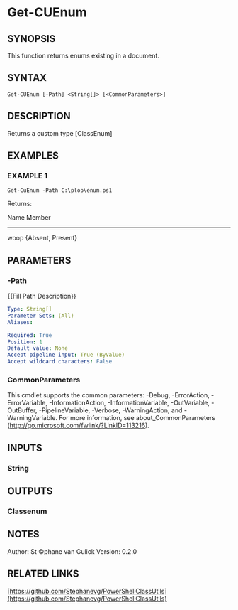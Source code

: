 # Get-CUEnum

## SYNOPSIS
This function returns enums existing in a document.

## SYNTAX

```
Get-CUEnum [-Path] <String[]> [<CommonParameters>]
```

## DESCRIPTION
Returns a custom type \[ClassEnum\]

## EXAMPLES

### EXAMPLE 1
```
Get-CuEnum -Path C:\plop\enum.ps1
```

Returns:

Name Member
---- ------
woop {Absent, Present}

## PARAMETERS

### -Path
{{Fill Path Description}}

```yaml
Type: String[]
Parameter Sets: (All)
Aliases:

Required: True
Position: 1
Default value: None
Accept pipeline input: True (ByValue)
Accept wildcard characters: False
```

### CommonParameters
This cmdlet supports the common parameters: -Debug, -ErrorAction, -ErrorVariable, -InformationAction, -InformationVariable, -OutVariable, -OutBuffer, -PipelineVariable, -Verbose, -WarningAction, and -WarningVariable.
For more information, see about_CommonParameters (http://go.microsoft.com/fwlink/?LinkID=113216).

## INPUTS

### String
## OUTPUTS

### Classenum
## NOTES
Author: St ©phane van Gulick
Version: 0.2.0

## RELATED LINKS

[https://github.com/Stephanevg/PowerShellClassUtils](https://github.com/Stephanevg/PowerShellClassUtils)

